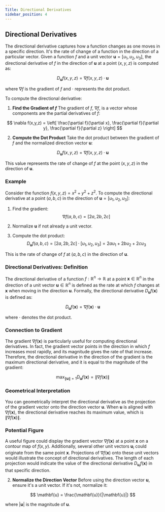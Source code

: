```yaml
---
Title: Directional Derivatives
sidebar_position: 4
---
```


## Directional Derivatives
The directional derivative captures how a function changes as one moves in a specific direction. It's the rate of change of a function in the direction of a particular vector. Given a function $f$ and a unit vector $\mathbf{u} = [u_1, u_2, u_3]$, the directional derivative of $f$ in the direction of $\mathbf{u}$ at a point $(x, y, z)$ is computed as:

$$
D_\mathbf{u}f(x,y,z) = \nabla f(x,y,z) \cdot \mathbf{u}
$$

where $\nabla f$ is the gradient of $f$ and $\cdot$ represents the dot product.

To compute the directional derivative:

1. **Find the Gradient of $f$**
The gradient of $f$, $\nabla f$, is a vector whose components are the partial derivatives of $f$:

$$
\nabla f(x,y,z) = \left[ \frac{\partial f}{\partial x}, \frac{\partial f}{\partial y}, \frac{\partial f}{\partial z} \right]
$$


2. **Compute the Dot Product**
Take the dot product between the gradient of $f$ and the normalized direction vector $\mathbf{u}$:

$$
D_\mathbf{u}f(x,y,z) = \nabla f(x,y,z) \cdot \mathbf{u}
$$

This value represents the rate of change of $f$ at the point $(x, y, z)$ in the direction of $\mathbf{u}$.

### Example

Consider the function $f(x,y,z) = x^2 + y^2 + z^2$. To compute the directional derivative at a point $(a,b,c)$ in the direction of $\mathbf{u} = [u_1, u_2, u_3]$:

1. Find the gradient:
$$
\nabla f(a,b,c) = [2a, 2b, 2c]
$$

2. Normalize $\mathbf{u}$ if not already a unit vector.

3. Compute the dot product:
$$
D_\mathbf{u}f(a,b,c) = [2a, 2b, 2c] \cdot [u_1, u_2, u_3] = 2au_1 + 2bu_2 + 2cu_3
$$

This is the rate of change of $f$ at $(a,b,c)$ in the direction of $\mathbf{u}$.

### Directional Derivatives: Definition

The directional derivative of a function $f: \mathbb{R}^n \rightarrow \mathbb{R}$ at a point $\mathbf{x} \in \mathbb{R}^n$ in the direction of a unit vector $\mathbf{u} \in \mathbb{R}^n$ is defined as the rate at which $f$ changes at $\mathbf{x}$ when moving in the direction $\mathbf{u}$. Formally, the directional derivative $D_{\mathbf{u}}f(\mathbf{x})$ is defined as:

$$
D_{\mathbf{u}}f(\mathbf{x}) = \nabla f(\mathbf{x}) \cdot \mathbf{u}
$$

where $\cdot$ denotes the dot product.

### Connection to Gradient

The gradient $\nabla f(\mathbf{x})$ is particularly useful for computing directional derivatives. In fact, the gradient vector points in the direction in which $f$ increases most rapidly, and its magnitude gives the rate of that increase. Therefore, the directional derivative in the direction of the gradient is the maximum directional derivative, and it is equal to the magnitude of the gradient:

$$
\max_{\| \mathbf{u} \| = 1} D_{\mathbf{u}}f(\mathbf{x}) = \| \nabla f(\mathbf{x}) \|
$$

### Geometrical Interpretation

You can geometrically interpret the directional derivative as the projection of the gradient vector onto the direction vector $\mathbf{u}$. When $\mathbf{u}$ is aligned with $\nabla f(\mathbf{x})$, the directional derivative reaches its maximum value, which is $\| \nabla f(\mathbf{x}) \|$.

### Potential Figure

A useful figure could display the gradient vector $\nabla f(\mathbf{x})$ at a point $\mathbf{x}$ on a contour map of $f(x, y)$. Additionally, several other unit vectors $\mathbf{u}_i$ could originate from the same point $\mathbf{x}$. Projections of $\nabla f(\mathbf{x})$ onto these unit vectors would illustrate the concept of directional derivatives. The length of each projection would indicate the value of the directional derivative $D_{\mathbf{u}_i}f(\mathbf{x})$ in that specific direction.


2. **Normalize the Direction Vector**
Before using the direction vector $\mathbf{u}$, ensure it's a unit vector. If it's not, normalize it:

$$
\mathbf{u} = \frac{\mathbf{u}}{|\mathbf{u}|}
$$

where $|\mathbf{u}|$ is the magnitude of $\mathbf{u}$.
